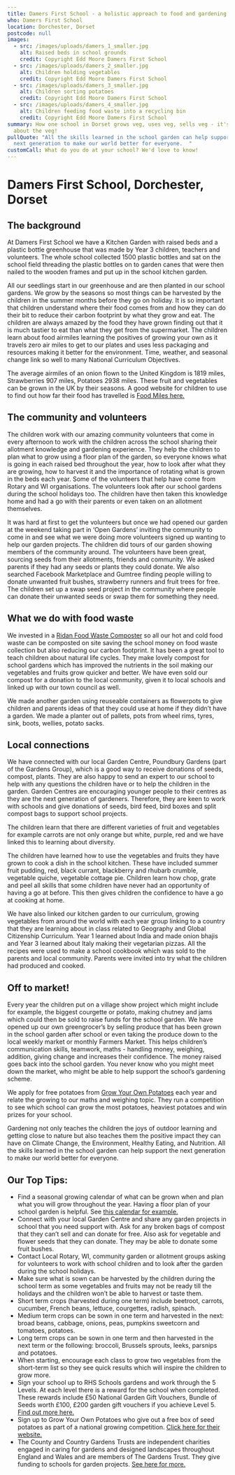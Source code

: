 ```yaml
---
title: Damers First School - a holistic approach to food and gardening
who: Damers First School
location: Dorchester, Dorset
postcode: null
images:
  - src: /images/uploads/damers_1_smaller.jpg
    alt: Raised beds in school grounds
    credit: Copyright Edd Moore Damers First School
  - src: /images/uploads/damers_2_smaller.jpg
    alt: Children holding vegetables
    credit: Copyright Edd Moore Damers First School
  - src: /images/uploads/damers_3_smaller.jpg
    alt: Children sorting potatoes
    credit: Copyright Edd Moore Damers First School
  - src: /images/uploads/damers_4_smaller.jpg
    alt: Children feeding food waste into a recycling bin
    credit: Copyright Edd Moore Damers First School
summary: How one school in Dorset grows veg, uses veg, sells veg - it's all
  about the veg!
pullQuote: "All the skills learned in the school garden can help support the
  next generation to make our world better for everyone.  "
customCall: What do you do at your school? We'd love to know!
---
```

# Damers First School, Dorchester, Dorset

## The background

At Damers First School we have a Kitchen Garden with raised beds and a plastic bottle greenhouse that was made by Year 3 children, teachers and volunteers. The whole school collected 1500 plastic bottles and sat on the school field threading the plastic bottles on to garden canes that were then nailed to the wooden frames and put up in the school kitchen garden. 

All our seedlings start in our greenhouse and are then planted in our school gardens. We grow by the seasons so most things can be harvested by the children in the summer months before they go on holiday. It is so important that children understand where their food comes from and how they can do their bit to reduce their carbon footprint by what they grow and eat. The children are always amazed by the food they have grown finding out that it is much tastier to eat than what they get from the supermarket. The children learn about food airmiles learning the positives of growing your own as it travels zero air miles to get to our plates and uses less packaging and resources making it better for the environment. Time, weather, and seasonal change link so well to many National Curriculum Objectives. 

The average airmiles of an onion flown to the United Kingdom is 1819 miles, Strawberries 907 miles, Potatoes 2938 miles. These fruit and vegetables can be grown in the UK by their seasons. A good website for children to use to find out how far their food has travelled is [Food Miles here.](https://www.foodmiles.com/)

## The community and volunteers

The children work with our amazing community volunteers that come in every afternoon to work with the children across the school sharing their allotment knowledge and gardening experience. They help the children to plan what to grow using a floor plan of the garden, so everyone knows what is going in each raised bed throughout the year, how to look after what they are growing, how to harvest it and the importance of rotating what is grown in the beds each year. Some of the volunteers that help have come from Rotary and WI organisations. The volunteers look after our school gardens during the school holidays too.  The children have then taken this knowledge home and had a go with their parents or even taken on an allotment themselves. 

It was hard at first to get the volunteers but once we had opened our garden at the weekend taking part in ‘Open Gardens’ inviting the community to come in and see what we were doing more volunteers signed up wanting to help our garden projects. The children did tours of our garden showing members of the community around. The volunteers have been great, sourcing seeds from their allotments, friends and community. We asked parents if they had any seeds or plants they could donate. We also searched Facebook Marketplace and Gumtree finding people willing to donate unwanted fruit bushes, strawberry runners and fruit trees for free. The children set up a swap seed project in the community where people can donate their unwanted seeds or swap them for something they need. 

## What we do with food waste

We invested in a [Ridan Food Waste Composter](https://www.ridan.co.uk/) so all our hot and cold food waste can be composted on site saving the school money on food waste collection but also reducing our carbon footprint. It has been a great tool to teach children about natural life cycles. They make lovely compost for school gardens which has improved the nutrients in the soil making our vegetables and fruits grow quicker and better. We have even sold our compost for a donation to the local community, given it to local schools and linked up with our town council as well.

We made another garden using reuseable containers as flowerpots to give children and parents ideas of that they could use at home if they didn’t have a garden. We made a planter out of pallets, pots from wheel rims, tyres, sink, boots, wellies, potato sacks. 

## Local connections

We have connected with our local Garden Centre, Poundbury Gardens (part of the Gardens Group), which is a good way to receive donations of seeds, compost, plants. They are also happy to send an expert to our school to help with any questions the children have or to help the children in the garden. Garden Centres are encouraging younger people to their centres as they are the next generation of gardeners. Therefore, they are keen to work with schools and give donations of seeds, bird feed, bird boxes and split compost bags to support school projects. 

The children learn that there are different varieties of fruit and vegetables for example carrots are not only orange but white, purple, red and we have linked this to learning about diversity. 

The children have learned how to use the vegetables and fruits they have grown to cook a dish in the school kitchen. These have included summer fruit pudding, red, black currant, blackberry and rhubarb crumble, vegetable quiche, vegetable cottage pie. Children learn how chop, grate and peel all skills that some children have never had an opportunity of having a go at before. This then gives children the confidence to have a go at cooking at home. 

We have also linked our kitchen garden to our curriculum, growing vegetables from around the world with each year group linking to a country that they are learning about in class related to Geography and Global Citizenship Curriculum. Year 1 learned about India and made onion bhajis and Year 3 learned about Italy making their vegetarian pizzas. All the recipes were used to make a school cookbook which was sold to the parents and local community. Parents were invited into try what the children had produced and cooked. 

## Off to market!

Every year the children put on a village show project which might include for example, the biggest courgette or potato, making chutney and jams which could then be sold to raise funds for the school garden. We have opened up our own greengrocer’s by selling produce that has been grown in the school garden after school or even taking the produce down to the local weekly market or monthly Farmers Market. This helps children’s communication skills, teamwork, maths - handling money, weighing, addition, giving change and increases their confidence. The money raised goes back into the school garden. You never know who you might meet down the market, who might be able to help support the school’s gardening scheme. 

We apply for free potatoes from [Grow Your Own Potatoes](https://growyourownpotatoes.org.uk/) each year and relate the growing to our maths and weighing topic. They run a competition to see which school can grow the most potatoes, heaviest potatoes and win prizes for your school. 

Gardening not only teaches the children the joys of outdoor learning and getting close to nature but also teaches them the positive impact they can have on Climate Change, the Environment, Healthy Eating, and Nutrition. All the skills learned in the school garden can help support the next generation to make our world better for everyone.  

## Our Top Tips:

- Find a seasonal growing calendar of what can be grown when and plan what you will grow throughout the year. Having a floor plan of your school garden is helpful. See [this calendar for example.](https://www.daviddomoney.com/vegetable-planting-calendar/) 
- Connect with your local Garden Centre and share any garden projects in school that you need support with. Ask for any broken bags of compost that they can’t sell and can donate for free. Also ask for vegetable and flower seeds that they can donate. They may be able to donate some fruit bushes. 
- Contact Local Rotary, WI, community garden or allotment groups asking for volunteers to work with school children and to look after the garden during the school holidays.  
- Make sure what is sown can be harvested by the children during the school term as some vegetables and fruits may not be ready till the holidays and the children won’t be able to harvest or taste them. 
- Short term crops (harvested during one term) include beetroot, carrots, cucumber, French beans, lettuce, courgettes, radish, spinach. 
- Medium term crops can be sown in one term and harvested in the next: broad beans, cabbage, onions, peas, pumpkins sweetcorn and tomatoes, potatoes. 
- Long term crops can be sown in one term and then harvested in the next term or the following: broccoli, Brussels sprouts, leeks, parsnips and potatoes.
- When starting, encourage each class to grow two vegetables from the short-term list so they see quick results which will inspire the children to grow more.  
- Sign your school up to RHS Schools gardens and work through the 5 Levels. At each level there is a reward for the school when completed. These rewards include £50 National Garden Gift Vouchers, Bundle of Seeds worth £100, £200 garden gift vouchers if you achieve Level 5. [Find out more here.](https://schoolgardening.rhs.org.uk/School-gardening-awards)
- Sign up to Grow Your Own Potatoes who give out a free box of seed potatoes as part of a national growing competition. [Click here for their website.](https://growyourownpotatoes.org.uk/)
- The County and Country Gardens Trusts are independent charities engaged in caring for gardens and designed landscapes throughout England and Wales and are members of The Gardens Trust. They give funding to schools for garden projects. [See here for more.](https://thegardenstrust.org/about-us/find-local-cgts/)
